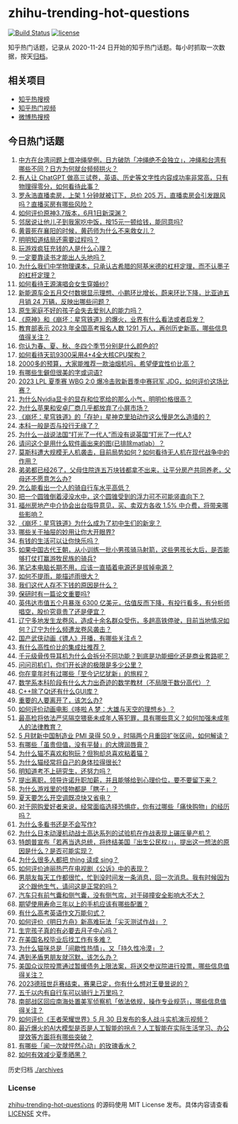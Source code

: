 # zhihu-trending-hot-questions

[![Build Status](https://github.com/justjavac/zhihu-trending-hot-questions/workflows/ci/badge.svg?branch=master)](https://github.com/justjavac/zhihu-trending-hot-questions/actions)
[![license](https://img.shields.io/github/license/justjavac/zhihu-trending-hot-questions)](https://github.com/justjavac/zhihu-trending-hot-questions/blob/master/LICENSE)

知乎热门话题，记录从 2020-11-24
日开始的知乎热门话题。每小时抓取一次数据，按天[归档](./archives)。

## 相关项目

- [知乎热搜榜](https://github.com/justjavac/zhihu-trending-top-search)
- [知乎热门视频](https://github.com/justjavac/zhihu-trending-hot-video)
- [微博热搜榜](https://github.com/justjavac/weibo-trending-hot-search)

## 今日热门话题

<!-- BEGIN -->
<!-- 最后更新时间 Fri Jun 02 2023 06:09:29 GMT+0800 (China Standard Time) -->

1. [中方在台湾问题上借冲绳举例，日方破防「冲绳绝不会独立」，冲绳和台湾有哪些不同？日方为何就台频频拱火？](https://www.zhihu.com/question/604246792)
1. [有人让 ChatGPT 做高三试卷，英语、历史等文字性内容成功率非常高，只有物理得零分，如何看待此事？](https://www.zhihu.com/question/604261512)
1. [罗永浩直播卖房，上架 1 分钟就被订下，总价 205 万，直播卖房会引发跟风吗？直播买房有哪些风险？](https://www.zhihu.com/question/604265383)
1. [如何评价原神3.7版本，6月1日新深渊？](https://www.zhihu.com/question/604176024)
1. [邻居说让他儿子到我家吃中饭，按15元一顿给钱，能同意吗?](https://www.zhihu.com/question/603469319)
1. [黄蓉死在襄阳的时候，黄药师为什么不来救女儿？](https://www.zhihu.com/question/598195157)
1. [明明知道结局还需要过程吗？](https://www.zhihu.com/question/599267749)
1. [玩游戏疯狂充钱的人是什么心理？](https://www.zhihu.com/question/307008947)
1. [一定要靠读书才能出人头地吗？](https://www.zhihu.com/question/602090050)
1. [为什么我们中学物理课本，只承认古希腊的阿基米德的杠杆定理，而不认墨子的杠杆定理？](https://www.zhihu.com/question/603979051)
1. [如何看待王源演唱会女生穿婚纱?](https://www.zhihu.com/question/604035655)
1. [新能源车企五月交付数据显示理想、小鹏环比增长，蔚来环比下降，比亚迪五月销 24 万辆，反映出哪些问题？](https://www.zhihu.com/question/604271324)
1. [原生家庭不好的孩子会失去爱别人的能力吗？](https://www.zhihu.com/question/603427798)
1. [《原神》和《崩坏：星穹铁道》的爆火，业界有什么看法或者启发？](https://www.zhihu.com/question/603634431)
1. [教育部表示 2023 年全国高考报名人数 1291 万人，再创历史新高，哪些信息值得关注？](https://www.zhihu.com/question/604181829)
1. [你认为春、夏、秋、冬四个季节分别是什么颜色的?](https://www.zhihu.com/question/601604028)
1. [如何看待天玑9300采用4+4全大核CPU架构？](https://www.zhihu.com/question/603161754)
1. [2000多的预算，大家能推荐一款油烟机吗，希望便宜性价比高？](https://www.zhihu.com/question/432203350)
1. [有哪些生僻但很美的字或词语?](https://www.zhihu.com/question/68594276)
1. [2023 LPL 夏季赛 WBG 2:0 爆冷击败新晋季中赛冠军 JDG，如何评价这场比赛？](https://www.zhihu.com/question/604285477)
1. [为什么Nvidia显卡的显存和位宽给的那么小气，明明价格很高？](https://www.zhihu.com/question/591576022)
1. [为什么苹果和安卓厂商几乎都放弃了小屏市场？](https://www.zhihu.com/question/603801469)
1. [《崩坏：星穹铁道》的「存护」星神克里珀动作这么慢是怎么造墙的？](https://www.zhihu.com/question/603007268)
1. [本科一般是否与投行无缘了？](https://www.zhihu.com/question/24562154)
1. [为什么一战说法国“打光了一代人”而没有说英国“打光了一代人?](https://www.zhihu.com/question/571031038)
1. [请问这个是用什么软件画出来的图(已排除matlab）？](https://www.zhihu.com/question/597481574)
1. [莫斯科遭大规模无人机袭击，目前局势如何？如何看待无人机在现代战争中的作用？](https://www.zhihu.com/question/604170757)
1. [弟弟都已经26了，父母住院连五万块钱都拿不出来，让平分房产共同养老，父母还不愿意怎么办?](https://www.zhihu.com/question/603629045)
1. [怎么能看出一个人的骑自行车水平高低？](https://www.zhihu.com/question/602865498)
1. [把一个圆锥倒着浸没水中，这个圆锥受到的浮力可不可能竖直向下？](https://www.zhihu.com/question/599833655)
1. [福州房地产中介协会出台指导意见，买、卖双方各收 1.5% 中介费，将带来哪些影响？](https://www.zhihu.com/question/604212660)
1. [《崩坏：星穹铁道》为什么成为了初中生们的新宠？](https://www.zhihu.com/question/601969210)
1. [哪些关于抽屉的妙用让你大开眼界?](https://www.zhihu.com/question/601467401)
1. [有钱的生活可以让你快乐吗？](https://www.zhihu.com/question/603951601)
1. [如果中国古代王朝，从小训练一批小男孩骑马射箭，这些男孩长大后，是否能够打仗打赢游牧民族的骑兵?](https://www.zhihu.com/question/603982529)
1. [笔记本电脑长期不用，应该一直插着电源还是拔掉电源？](https://www.zhihu.com/question/603803674)
1. [如何不提雨，能描述雨很大？](https://www.zhihu.com/question/603676744)
1. [我们这代人存不下钱的原因是什么？](https://www.zhihu.com/question/603826642)
1. [保研时有一篇论文重要吗?](https://www.zhihu.com/question/595882250)
1. [英伟达市值五个月暴涨 6300 亿美元，估值反而下降，有投行看多，有分析师唱空，股价究竟贵了还是便宜？](https://www.zhihu.com/question/604176047)
1. [辽宁多地发生龙卷风，造成十余名群众受伤，多趟高铁停驶，目前当地情况如何？辽宁为什么频遭龙卷风袭击？](https://www.zhihu.com/question/604253484)
1. [国产武侠动画《镖人》开播，有哪些关注点？](https://www.zhihu.com/question/604055033)
1. [有什么高性价比的集成灶推荐？](https://www.zhihu.com/question/463158142)
1. [千元级骨传导耳机为什么会拆分不同功能？到底是功能细化还是商业套路呢？](https://www.zhihu.com/question/600200868)
1. [问问司机们，你们开长途的极限是多少公里？](https://www.zhihu.com/question/601256527)
1. [你在童年时有过哪些「至今记忆犹新」的旅程？](https://www.zhihu.com/question/604221115)
1. [数学系本科阶段有什么大力出奇迹的数学教材（不局限于数分高代）？](https://www.zhihu.com/question/603486007)
1. [C++除了Qt还有什么GUI库？](https://www.zhihu.com/question/587721560)
1. [重要的人要离开了，该怎么办?](https://www.zhihu.com/question/603809143)
1. [如何评价动画电影《哆啦 A 梦：大雄与天空的理想乡》？](https://www.zhihu.com/question/601904074)
1. [最高检将依法严惩隔空猥亵未成年人等犯罪，具有哪些意义？如何加强未成年人的法律教育？](https://www.zhihu.com/question/604031386)
1. [5 月财新中国制造业 PMI 录得 50.9 ，时隔两个月重回扩张区间，如何解读？](https://www.zhihu.com/question/604184178)
1. [有哪些「虽贵但值，没有平替」的大牌润唇膏？](https://www.zhihu.com/question/589494030)
1. [为什么猫不喜欢和狗玩？但狗却总喜欢粘着猫？](https://www.zhihu.com/question/586930546)
1. [为什么猫经常将自己的身体拉得很长?](https://www.zhihu.com/question/588627524)
1. [明知道考不上研究生，还努力吗？](https://www.zhihu.com/question/601951196)
1. [提出离职，领导许诺升职加薪，并且能够给到心理价位，要不要留下来？](https://www.zhihu.com/question/595284716)
1. [为什么游戏里的怪物都是「瞎子」？](https://www.zhihu.com/question/603928800)
1. [夏天要怎么开空调既凉快又省电？](https://www.zhihu.com/question/542569888)
1. [对于网购爱好者来说，经常面临选择恐惧症，你有过哪些「痛快购物」的经历吗？](https://www.zhihu.com/question/604121390)
1. [为什么多看书还是不会写作?](https://www.zhihu.com/question/598833148)
1. [为什么日本动漫机动战士高达系列的试验机在作战表现上碾压量产机？](https://www.zhihu.com/question/511979507)
1. [特朗普宣布「若再当选总统，将终结美国『出生公民权』」，提出这一想法的原因是什么？是否可能实现？](https://www.zhihu.com/question/604042043)
1. [为什么很多人都把 thing 读成 sing？](https://www.zhihu.com/question/592089213)
1. [如何评价迪丽热巴在电视剧《公诉》中的表现？](https://www.zhihu.com/question/603681780)
1. [男朋友每天工作都很忙，忙到没时间发一条消息，回一次消息。我有时候因为这个跟他生气，请问这是正常的吗？](https://www.zhihu.com/question/600933728)
1. [汽车只有前气囊和侧气囊，没有侧气帘，对于碰撞安全影响大不大？](https://www.zhihu.com/question/266192363)
1. [期望使用寿命三年以上的手机应该有哪些配置？](https://www.zhihu.com/question/604068014)
1. [有什么高考英语作文万能句式？](https://www.zhihu.com/question/41566084)
1. [如何评价《明日方舟》新高难玩法「尖灭测试作战」？](https://www.zhihu.com/question/602368397)
1. [生完孩子真的有必要去月子中心吗？](https://www.zhihu.com/question/452063568)
1. [在美国名校毕业后找工作有多难？](https://www.zhihu.com/question/68214796)
1. [为什么猫咪总是「间歇性热情」，又「持久性冷漠」？](https://www.zhihu.com/question/602806819)
1. [遇到矛盾男朋友就沉默，该怎么办？](https://www.zhihu.com/question/598796134)
1. [美国众议院投票通过暂缓债务上限法案，将送交参议院进行投票，哪些信息值得关注？](https://www.zhihu.com/question/604181201)
1. [2023德班世乒赛结束，赛果已定，你有什么想对王曼昱说的？](https://www.zhihu.com/question/603806890)
1. [五千以内有自行车可以骑行上万里吗？](https://www.zhihu.com/question/602070946)
1. [南部战区回应南海处置美军侦察机「依法依规，操作专业规范」，哪些信息值得关注？](https://www.zhihu.com/question/604177453)
1. [如何评价《王者荣耀世界》5 月 30 日发布的多人战斗实机演示视频？](https://www.zhihu.com/question/603940332)
1. [最近爆火的AI大模型是否是人工智能的拐点？人工智能在实际生活学习、办公提效等方面将有哪些突破？](https://www.zhihu.com/question/604052064)
1. [有哪些「闻一次就怦然心动」的玫瑰香水？](https://www.zhihu.com/question/561763994)
1. [如何有效减少夏季晒黑？](https://www.zhihu.com/question/592175963)

<!-- END -->

历史归档 [./archives](./archives)

### License

[zhihu-trending-hot-questions](https://github.com/justjavac/zhihu-trending-hot-questions)
的源码使用 MIT License 发布。具体内容请查看 [LICENSE](./LICENSE) 文件。
